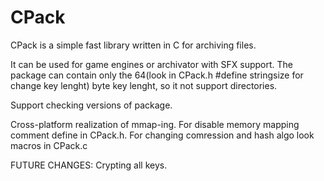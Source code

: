 # CPack
CPack is a simple fast library written in C for archiving files.

It can be used for game engines or archivator with SFX support.
The package can contain only the 64(look in CPack.h #define stringsize for change key lenght) byte key lenght, so it not support directories.

Support checking versions of package.

Cross-platform realization of mmap-ing. For disable memory mapping comment define in CPack.h.
For changing comression and hash algo look macros in CPack.c 

FUTURE CHANGES:
Crypting all keys.
